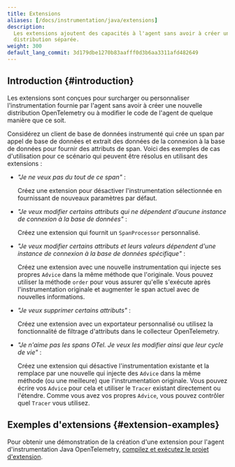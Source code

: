 ```yaml
---
title: Extensions
aliases: [/docs/instrumentation/java/extensions]
description:
  Les extensions ajoutent des capacités à l'agent sans avoir à créer une
  distribution séparée.
weight: 300
default_lang_commit: 3d179dbe1270b83aafff0d3b6aa3311afd482649
---
```


## Introduction {#introduction}

Les extensions sont conçues pour surcharger ou personnaliser l'instrumentation
fournie par l'agent sans avoir à créer une nouvelle distribution OpenTelemetry
ou à modifier le code de l'agent de quelque manière que ce soit.

Considérez un client de base de données instrumenté qui crée un span par appel
de base de données et extrait des données de la connexion à la base de données
pour fournir des attributs de span. Voici des exemples de cas d'utilisation pour
ce scénario qui peuvent être résolus en utilisant des extensions :

- _"Je ne veux pas du tout de ce span"_ :

  Créez une extension pour désactiver l'instrumentation sélectionnée en
  fournissant de nouveaux paramètres par défaut.

- _"Je veux modifier certains attributs qui ne dépendent d'aucune instance de
  connexion à la base de données"_ :

  Créez une extension qui fournit un `SpanProcessor` personnalisé.

- _"Je veux modifier certains attributs et leurs valeurs dépendent d'une
  instance de connexion à la base de données spécifique"_ :

  Créez une extension avec une nouvelle instrumentation qui injecte ses propres
  `Advice` dans la même méthode que l'originale. Vous pouvez utiliser la méthode
  `order` pour vous assurer qu'elle s'exécute après l'instrumentation originale
  et augmenter le span actuel avec de nouvelles informations.

- _"Je veux supprimer certains attributs"_ :

  Créez une extension avec un exportateur personnalisé ou utilisez la
  fonctionnalité de filtrage d'attributs dans le collecteur OpenTelemetry.

- _"Je n'aime pas les spans OTel. Je veux les modifier ainsi que leur cycle de
  vie"_ :

  Créez une extension qui désactive l'instrumentation existante et la remplace
  par une nouvelle qui injecte des `Advice` dans la même méthode (ou une
  meilleure) que l'instrumentation originale. Vous pouvez écrire vos `Advice`
  pour cela et utiliser le `Tracer` existant directement ou l'étendre. Comme
  vous avez vos propres `Advice`, vous pouvez contrôler quel `Tracer` vous
  utilisez.

## Exemples d'extensions {#extension-examples}

Pour obtenir une démonstration de la création d'une extension pour l'agent
d'instrumentation Java OpenTelemetry,
[compilez et exécutez le projet d'extension](https://github.com/open-telemetry/opentelemetry-java-instrumentation/tree/main/examples/extension).
